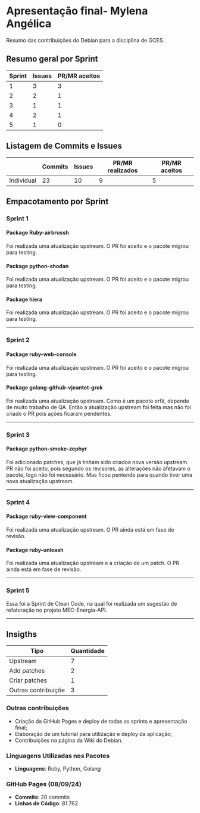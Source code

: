 # Apresentação final- Mylena Angélica
Resumo das contribuições do Debian para a disciplina de GCES.

## **Resumo geral por Sprint**
|Sprint|Issues|PR/MR aceitos|
|------|------|-------------|
|1     |3     |3            |
|2     |2     |1            |
|3     |1     |1            |
|4     |2     |1            |
|5     |1     |0            |

## **Listagem de Commits e Issues**

|          |Commits|Issues|PR/MR realizados|PR/MR aceitos|
|----------|-------|------|----------------|-------------|
|Individual|23     |10    | 9              | 5           |

## Empacotamento por Sprint
### Sprint 1
#### Package Ruby-airbrussh
  Foi realizada uma atualização upstream. O PR foi aceito e o pacote migrou para testing.
#### Package python-shodan
Foi realizada uma atualização upstream. O PR foi aceito e o pacote migrou para testing.
#### Package hiera
Foi realizada uma atualização upstream. O PR foi aceito e o pacote migrou para testing.

--- 

### Sprint 2
#### Package ruby-web-console
Foi realizada uma atualização upstream. O PR foi aceito e o pacote migrou para testing.
#### Package golang-github-vjeantet-grok
Foi realizada uma atualização upstream. Como é um pacote orfã, depende de muito trabalho de QA. Então a atualização upstream foi feita mas não foi criado o PR pois ações ficaram pendentes.

--- 

### Sprint 3
#### Package python-smoke-zephyr
Foi adicionado patches, que já tinham sido criadoa nova versão upstream. PR não foi aceito, pois segundo os revisores, as alterações não afetavam o pacote, logo não foi necessário. Mas ficou pentende para quando tiver uma nova atualização upstream.

--- 

### Sprint 4
#### Package ruby-view-component
Foi realizada uma atualização upstream. O PR ainda está em fase de revisão.
#### Package ruby-unleash
Foi realizada uma atualização upstream e a criação de um patch. O PR ainda está em fase de revisão.

--- 

### Sprint 5
Essa foi a Sprint de Clean Code, na qual foi realizada um sugestão de refatoração no projeto MEC-Energia-API.

--- 



## Insigths
|Tipo                |Quantidade|
|--------------------|----------|
|Upstream            |       7  |
|Add patches         |       2  |
|Criar patches       |       1  |
|Outras contribuiçõe |    3     |

### Outras contribuições
- Criação da GitHub Pages e deploy de todas as sprints e apresentação final;
- Elaboração de um tutorial para utilização e deploy da aplicação;
- Contribuições na página da Wiki do Debian.

### Linguagens Utilizadas nos Pacotes
- **Linguagens**: Ruby, Python, Golang

### GitHub Pages (08/09/24)
- **Commits**: 20 commits
- **Linhas de Código**: 81.762

